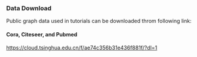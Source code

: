 ### Data Download

Public graph data used in tutorials can be downloaded throm following link:

#### Cora, Citeseer, and Pubmed
https://cloud.tsinghua.edu.cn/f/ae74c356b31e436f881f/?dl=1
